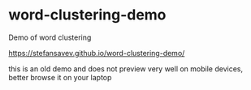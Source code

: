 # word-clustering-demo
Demo of word clustering

https://stefansavev.github.io/word-clustering-demo/

this is an old demo and does not preview very well on mobile devices, better browse it on your laptop

